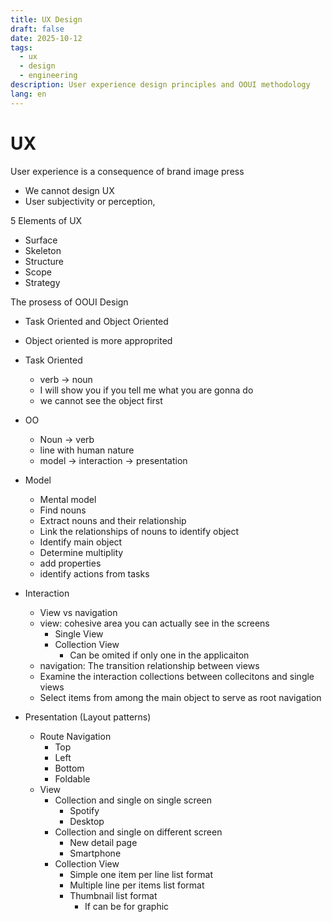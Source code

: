 ```yaml
---
title: UX Design
draft: false
date: 2025-10-12
tags:
  - ux
  - design
  - engineering
description: User experience design principles and OOUI methodology
lang: en
---
```


# UX

User experience is a consequence of brand image press

- We cannot design UX
- User subjectivity or perception,

5 Elements of UX

- Surface
- Skeleton
- Structure
- Scope
- Strategy

The prosess of OOUI Design

- Task Oriented and Object Oriented
- Object oriented is more approprited
- Task Oriented
  - verb -> noun
  - I will show you if you tell me what you are gonna do
  - we cannot see the object first
- OO
  - Noun -> verb
  - line with human nature
  - model -> interaction -> presentation

- Model
  - Mental model
  - Find nouns
  - Extract nouns and their relationship
  - Link the relationships of nouns to identify object
  - Identify main object
  - Determine multiplity
  - add properties
  - identify actions from tasks
- Interaction
  - View vs navigation
  - view: cohesive area you can actually see in the screens
    - Single View
    - Collection View
      - Can be omited if only one in the applicaiton
  - navigation: The transition relationship between views
  - Examine the interaction collections between collecitons and single views
  - Select items from among the main object to serve as root navigation
- Presentation (Layout patterns)
  - Route Navigation
    - Top
    - Left
    - Bottom
    - Foldable
  - View
    - Collection and single on single screen
      - Spotify
      - Desktop
    - Collection and single on different screen
      - New detail page
      - Smartphone
    - Collection View
      - Simple one item per line list format
      - Multiple line per items list format
      - Thumbnail list format
        - If can be for graphic

